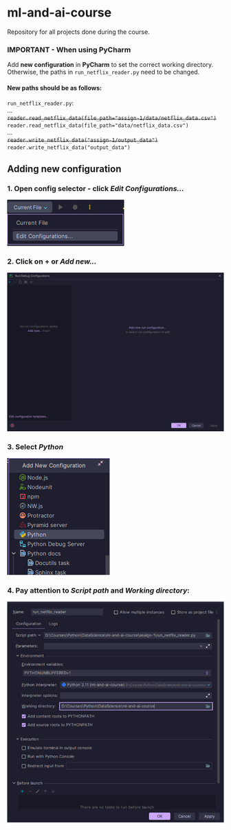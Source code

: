 # ml-and-ai-course
Repository for all projects done during the course.

### IMPORTANT - When using PyCharm
Add **new configuration** in **PyCharm** to set the correct working directory.
Otherwise, the paths in `run_netflix_reader.py` need to be changed.

#### New paths should be as follows:

`run_netflix_reader.py`: <br>
...<br>
~~`reader.read_netflix_data(file_path="assign-1/data/netflix_data.csv")`~~ <br>
`reader.read_netflix_data(file_path="data/netflix_data.csv")` <br>
... <br>
~~`reader.write_netflix_data("assign-1/output_data")`~~ <br>
`reader.write_netflix_data("output_data")`

## Adding new configuration
### 1. Open config selector - click *Edit Configurations...*<br>
![img_1.png](readme-imgs/img_1.png)

### 2. Click on + or *Add new...*<br>
![img_2.png](readme-imgs/img_2.png)

### 3. Select *Python*<br>
![img_3.png](readme-imgs/img_3.png)

### 4. Pay attention to *Script path* and *Working directory*:<br>
![img_4.png](readme-imgs/img_4.png)